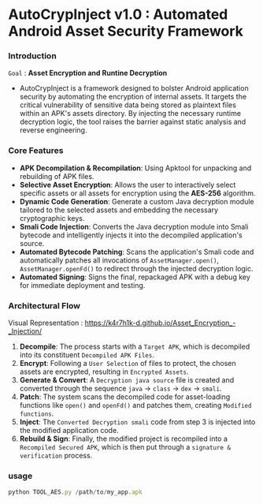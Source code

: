 # AutoCrypInject v1.0 : Automated Android Asset Security Framework

### Introduction
`Goal` : **Asset Encryption and Runtine Decryption**
* AutoCrypInject is a framework designed to bolster Android application security by automating the encryption of internal assets. It targets the critical vulnerability of sensitive data being stored as plaintext files within an APK's assets directory. By injecting the necessary runtime decryption logic, the tool raises the barrier against static analysis and reverse engineering.

### Core Features

- **APK Decompilation & Recompilation**: Using Apktool for unpacking and rebuilding of APK files.
- **Selective Asset Encryption**: Allows the user to interactively select specific assets or all assets for encryption using the **AES-256** algorithm.
- **Dynamic Code Generation**: Generate a custom Java decryption module tailored to the selected assets and embedding the necessary cryptographic keys.
- **Smali Code Injection**: Converts the Java decryption module into Smali bytecode and intelligently injects it into the decompiled application's source.
- **Automated Bytecode Patching**: Scans the application's Smali code and automatically patches all invocations of `AssetManager.open()`, `AssetManager.openFd()` to redirect through the injected decryption logic.
- **Automated Signing**: Signs the final, repackaged APK with a debug key for immediate deployment and testing.

### Architectural Flow
Visual Representation : https://k4r7h1k-d.github.io/Asset_Encryption_-_Injection/
1. **Decompile**: The process starts with a `Target APK`, which is decompiled into its constituent `Decompiled APK Files`.
2. **Encrypt**: Following a `User Selection` of files to protect, the chosen assets are encrypted, resulting in `Encrypted Assets`.
3. **Generate & Convert**: A `Decryption java source` file is created and converted through the sequence `java` → `class` → `dex` → `smali`.
4. **Patch**: The system scans the decompiled code for asset-loading functions like `open()` and `openFd()` and patches them, creating `Modified functions`.
5. **Inject**: The `Converted Decryption smali` code from step 3 is injected into the modified application code.
6. **Rebuild & Sign**: Finally, the modified project is recompiled into a `Recompiled Secured APK`, which is then put through a `signature & verification` process.


### usage

```jsx
python TOOL_AES.py /path/to/my_app.apk
```

